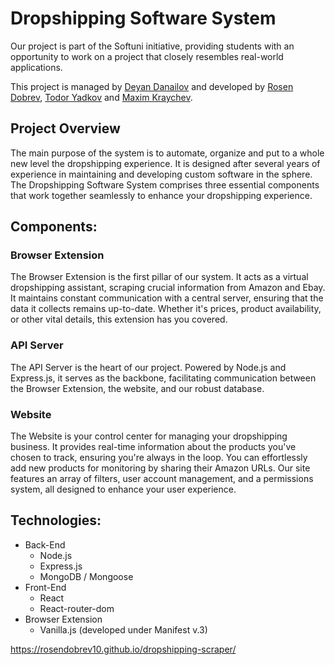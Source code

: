 # Dropshipping Software System

Our project is part of the Softuni initiative, providing students with an opportunity to work on a project that closely resembles real-world applications. 

This project is managed by [Deyan Danailov](https://github.com/DeyanDanailov) and developed by [Rosen Dobrev](https://github.com/RosenDobrev10), [Todor Yadkov](https://github.com/TodorYadkov) and [Maxim Kraychev](https://github.com/maximkraychev).

## Project Overview

The main purpose of the system is to automate, organize and put to a whole new level the dropshipping experience. It is designed after several years of experience in maintaining and developing custom software in the sphere. The Dropshipping Software System comprises three essential components that work together seamlessly to enhance your dropshipping experience.

## Components:

### Browser Extension

The Browser Extension is the first pillar of our system. It acts as a virtual dropshipping assistant, scraping crucial information from Amazon and Ebay. It maintains constant communication with a central server, ensuring that the data it collects remains up-to-date. Whether it's prices, product availability, or other vital details, this extension has you covered.

### API Server

The API Server is the heart of our project. Powered by Node.js and Express.js, it serves as the backbone, facilitating communication between the Browser Extension, the website, and our robust database.

### Website

The Website is your control center for managing your dropshipping business. It provides real-time information about the products you've chosen to track, ensuring you're always in the loop. You can effortlessly add new products for monitoring by sharing their Amazon URLs. Our site features an array of filters, user account management, and a permissions system, all designed to enhance your user experience.

## Technologies:

- Back-End 
    - Node.js
    - Express.js
    - MongoDB / Mongoose
- Front-End
    - React
    - React-router-dom
- Browser Extension
    - Vanilla.js (developed under Manifest v.3)
 
https://rosendobrev10.github.io/dropshipping-scraper/
